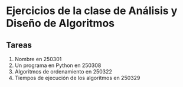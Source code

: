 # Ejercicios de la clase de Análisis y Diseño de Algoritmos

## Tareas

1. Nombre en 250301
2. Un programa en Python en 250308
3. Algoritmos de ordenamiento en 250322
4. Tiempos de ejecución de los algoritmos en 250329

<!-- vi: set spl=es spell: -->
